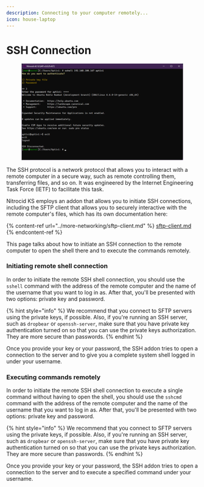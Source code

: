 ```yaml
---
description: Connecting to your computer remotely...
icon: house-laptop
---
```


# SSH Connection

<figure><img src="../../../../.gitbook/assets/035-ssh.png" alt=""><figcaption></figcaption></figure>

The SSH protocol is a network protocol that allows you to interact with a remote computer in a secure way, such as remote controlling them, transferring files, and so on. It was engineered by the Internet Engineering Task Force (IETF) to facilitate this task.

Nitrocid KS employs an addon that allows you to initiate SSH connections, including the SFTP client that allows you to securely interactive with the remote computer's files, which has its own documentation here:

{% content-ref url="../more-networking/sftp-client.md" %}
[sftp-client.md](../more-networking/sftp-client.md)
{% endcontent-ref %}

This page talks about how to initiate an SSH connection to the remote computer to open the shell there and to execute the commands remotely.

### Initiating remote shell connection

In order to initiate the remote SSH shell connection, you should use the `sshell` command with the address of the remote computer and the name of the username that you want to log in as. After that, you'll be presented with two options: private key and password.

{% hint style="info" %}
We recommend that you connect to SFTP servers using the private keys, if possible. Also, if you're running an SSH server, such as `dropbear` or `openssh-server`, make sure that you have private key authentication turned on so that you can use the private keys authorization. They are more secure than passwords.
{% endhint %}

Once you provide your key or your password, the SSH addon tries to open a connection to the server and to give you a complete system shell logged in under your username.

### Executing commands remotely

In order to initiate the remote SSH shell connection to execute a single command without having to open the shell, you should use the `sshcmd` command with the address of the remote computer and the name of the username that you want to log in as. After that, you'll be presented with two options: private key and password.

{% hint style="info" %}
We recommend that you connect to SFTP servers using the private keys, if possible. Also, if you're running an SSH server, such as `dropbear` or `openssh-server`, make sure that you have private key authentication turned on so that you can use the private keys authorization. They are more secure than passwords.
{% endhint %}

Once you provide your key or your password, the SSH addon tries to open a connection to the server and to execute a specified command under your username.
